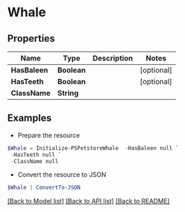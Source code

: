 # Whale
## Properties

Name | Type | Description | Notes
------------ | ------------- | ------------- | -------------
**HasBaleen** | **Boolean** |  | [optional] 
**HasTeeth** | **Boolean** |  | [optional] 
**ClassName** | **String** |  | 

## Examples

- Prepare the resource
```powershell
$Whale = Initialize-PSPetstoreWhale  -HasBaleen null `
 -HasTeeth null `
 -ClassName null
```

- Convert the resource to JSON
```powershell
$Whale | ConvertTo-JSON
```

[[Back to Model list]](../README.md#documentation-for-models) [[Back to API list]](../README.md#documentation-for-api-endpoints) [[Back to README]](../README.md)

